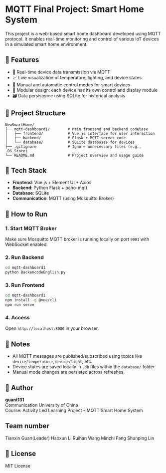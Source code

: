 # MQTT Final Project: Smart Home System

This project is a web-based smart home dashboard developed using MQTT protocol. It enables real-time monitoring and control of various IoT devices in a simulated smart home environment.

## 🌟 Features

- 📡 Real-time device data transmission via MQTT
- 📈 Live visualization of temperature, lighting, and device states
- 🔧 Manual and automatic control modes for smart devices
- 🧩 Modular design: each device has its own control and display module
- 🗃️ Data persistence using SQLite for historical analysis

## 🧱 Project Structure

```
NewSmartHome/
├── mqtt-dashboard1/        # Main frontend and backend codebase
│   ├── frontend/           # Vue.js interface for user interaction
│   ├── backend/            # Flask + MQTT server code
│   └── database/           # SQLite databases for devices
├── .gitignore              # Ignore unnecessary files (e.g., .DS_Store)
└── README.md               # Project overview and usage guide
```

## 🔧 Tech Stack

- **Frontend**: Vue.js + Element UI + Axios
- **Backend**: Python Flask + paho-mqtt
- **Database**: SQLite
- **Communication**: MQTT (using Mosquitto Broker)

## 🚀 How to Run

### 1. Start MQTT Broker
Make sure Mosquitto MQTT broker is running locally on port `9001` with WebSocket enabled.

### 2. Run Backend
```bash
cd mqtt-dashboard1
python BackencodeEnglish.py
```

### 3. Run Frontend
```bash
cd mqtt-dashboard1
npm install -g @vue/cli
npm run serve
```

### 4. Access
Open `http://localhost:8080` in your browser.

## 📝 Notes

- All MQTT messages are published/subscribed using topics like `device/temperature`, `device/light`, etc.
- Device states are saved locally in `.db` files within the `database/` folder.
- Manual mode changes are persisted across refreshes.

## 👤 Author

**guant131**  
Communication University of China  
Course: Activity Led Learning Project – MQTT Smart Home System

## Team number
Tianxin Guan(Leader)
Haoxun Li
Ruihan Wang
Minzhi Fang
Shunping Lin 

## 📄 License

MIT License
